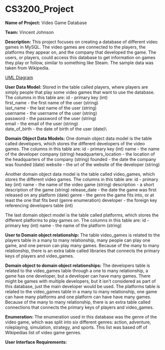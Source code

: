 # CS3200_Project

**Name of Project:** Video Game Database

**Team:** Vincent Johnson

**Description:**
This project focuses on creating a database of different video games in MySQL. The video games are connected to the players,
the platforms they appear on, and the company that developed the game. The users, or players, could access this 
database to get information on games they play or follow, similar to something like Steam. 
The sample data was taken from Wikipedia.

[UML Diagram](UML_Diagram.pdf)


**User Data Model:**
Stored in the table called players, where players are simply people that play some video games that want to use the database.
The columns in this table are:
id - primary key (int)\
first_name - the first name of the user (string)\
last_name - the last name of the user (string)\
username - the username of the user (string)\
password - the password of the user (string)\
email - the email of the user (string)\
date_of_birth - the date of birth of the user (date)\

**Domain Object Data Models:**
One domain object data model is the table called developers, which stores the different developers of the video games.
The columns in this table are:
id - primary key (int)
name - the name of the developer company (string)
headquarters_location - the location of the headquarters of the company (string)
founded - the date the company was founded (date)
website - the url of the website of the developer (string)

Another domain object data model is the table called video_games, which stores the different video games.
The columns in this table are:
id - primary key (int)
name - the name of the video game (string)
description - a short description of the game (string)
release_date - the date the game was first released on any platform (date)
genre - the genre the game fits into, or at least the one that fits best (genre enumeration)
developer - the foreign key referencing developers table (int)

The last domain object model is the table called platforms, which stores the different platforms to play games on.
The columns in this table are:
id - primary key (int)
name - the name of the platform (string)

**User to Domain object relationship:**
The table video_games is related to the players table in a many to many relationship, many people can play one game, and one person can play many games.
Because of the many to many relationship, there is an extra table called libraries that connects the primary keys of players and video_games.

**Domain object to domain object relationships:**
The developers table is related to the video_games table through a one to many relationship, a game has one developer, but a developer can have many games.
There might be games with multiple developers, but it isn't considered as part of this database, just the main developer would be used.
The platforms table is related to the video_games table in a many to many relationship, one game can have many platforms and one platform can have have many games.
Because of the many to many relationship, there is an extra table called connections that connects the primary keys of players and video_games.

**Enumeration:**
The enumeration used in this database was the genre of the video game, which was split into six different genres:
action, adventure, roleplaying, simulation, strategy, and sports. This list was based off of Wikipedias list of video game genres.

**User Interface Requirements:**


